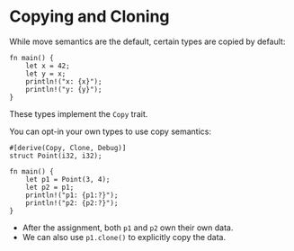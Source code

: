 # Copying and Cloning

While move semantics are the default, certain types are copied by default:

```rust,editable
fn main() {
    let x = 42;
    let y = x;
    println!("x: {x}");
    println!("y: {y}");
}
```

These types implement the `Copy` trait.

You can opt-in your own types to use copy semantics:

```rust,editable
#[derive(Copy, Clone, Debug)]
struct Point(i32, i32);

fn main() {
    let p1 = Point(3, 4);
    let p2 = p1;
    println!("p1: {p1:?}");
    println!("p2: {p2:?}");
}
```

* After the assignment, both `p1` and `p2` own their own data.
* We can also use `p1.clone()` to explicitly copy the data.

